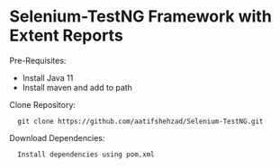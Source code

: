 # Selenium-TestNG Framework with Extent Reports

Pre-Requisites:

- Install Java 11
- Install maven and add to path

Clone Repository:

      git clone https://github.com/aatifshehzad/Selenium-TestNG.git

Download Dependencies:

      Install dependencies using pom.xml
